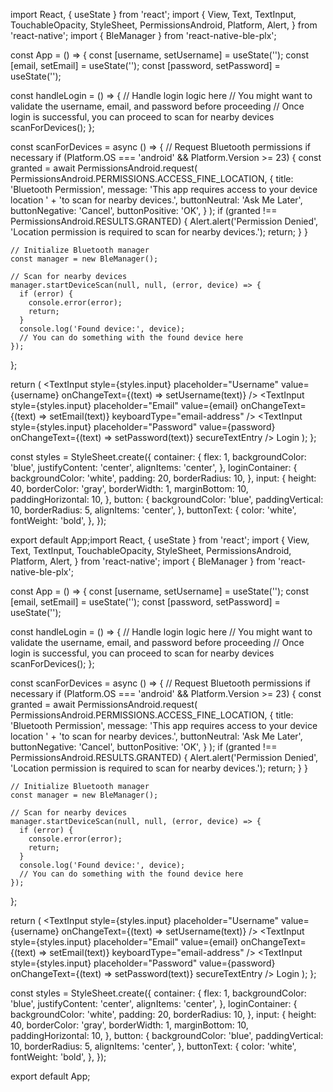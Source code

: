 import React, { useState } from 'react';
import {
  View,
  Text,
  TextInput,
  TouchableOpacity,
  StyleSheet,
  PermissionsAndroid,
  Platform,
  Alert,
} from 'react-native';
import { BleManager } from 'react-native-ble-plx';

const App = () => {
  const [username, setUsername] = useState('');
  const [email, setEmail] = useState('');
  const [password, setPassword] = useState('');

  const handleLogin = () => {
    // Handle login logic here
    // You might want to validate the username, email, and password before proceeding
    // Once login is successful, you can proceed to scan for nearby devices
    scanForDevices();
  };

  const scanForDevices = async () => {
    // Request Bluetooth permissions if necessary
    if (Platform.OS === 'android' && Platform.Version >= 23) {
      const granted = await PermissionsAndroid.request(
        PermissionsAndroid.PERMISSIONS.ACCESS_FINE_LOCATION,
        {
          title: 'Bluetooth Permission',
          message:
            'This app requires access to your device location ' +
            'to scan for nearby devices.',
          buttonNeutral: 'Ask Me Later',
          buttonNegative: 'Cancel',
          buttonPositive: 'OK',
        }
      );
      if (granted !== PermissionsAndroid.RESULTS.GRANTED) {
        Alert.alert('Permission Denied', 'Location permission is required to scan for nearby devices.');
        return;
      }
    }

    // Initialize Bluetooth manager
    const manager = new BleManager();

    // Scan for nearby devices
    manager.startDeviceScan(null, null, (error, device) => {
      if (error) {
        console.error(error);
        return;
      }
      console.log('Found device:', device);
      // You can do something with the found device here
    });
  };

  return (
    <View style={styles.container}>
      <View style={styles.loginContainer}>
        <TextInput
          style={styles.input}
          placeholder="Username"
          value={username}
          onChangeText={(text) => setUsername(text)}
        />
        <TextInput
          style={styles.input}
          placeholder="Email"
          value={email}
          onChangeText={(text) => setEmail(text)}
          keyboardType="email-address"
        />
        <TextInput
          style={styles.input}
          placeholder="Password"
          value={password}
          onChangeText={(text) => setPassword(text)}
          secureTextEntry
        />
        <TouchableOpacity style={styles.button} onPress={handleLogin}>
          <Text style={styles.buttonText}>Login</Text>
        </TouchableOpacity>
      </View>
    </View>
  );
};

const styles = StyleSheet.create({
  container: {
    flex: 1,
    backgroundColor: 'blue',
    justifyContent: 'center',
    alignItems: 'center',
  },
  loginContainer: {
    backgroundColor: 'white',
    padding: 20,
    borderRadius: 10,
  },
  input: {
    height: 40,
    borderColor: 'gray',
    borderWidth: 1,
    marginBottom: 10,
    paddingHorizontal: 10,
  },
  button: {
    backgroundColor: 'blue',
    paddingVertical: 10,
    borderRadius: 5,
    alignItems: 'center',
  },
  buttonText: {
    color: 'white',
    fontWeight: 'bold',
  },
});

export default App;import React, { useState } from 'react';
import {
  View,
  Text,
  TextInput,
  TouchableOpacity,
  StyleSheet,
  PermissionsAndroid,
  Platform,
  Alert,
} from 'react-native';
import { BleManager } from 'react-native-ble-plx';

const App = () => {
  const [username, setUsername] = useState('');
  const [email, setEmail] = useState('');
  const [password, setPassword] = useState('');

  const handleLogin = () => {
    // Handle login logic here
    // You might want to validate the username, email, and password before proceeding
    // Once login is successful, you can proceed to scan for nearby devices
    scanForDevices();
  };

  const scanForDevices = async () => {
    // Request Bluetooth permissions if necessary
    if (Platform.OS === 'android' && Platform.Version >= 23) {
      const granted = await PermissionsAndroid.request(
        PermissionsAndroid.PERMISSIONS.ACCESS_FINE_LOCATION,
        {
          title: 'Bluetooth Permission',
          message:
            'This app requires access to your device location ' +
            'to scan for nearby devices.',
          buttonNeutral: 'Ask Me Later',
          buttonNegative: 'Cancel',
          buttonPositive: 'OK',
        }
      );
      if (granted !== PermissionsAndroid.RESULTS.GRANTED) {
        Alert.alert('Permission Denied', 'Location permission is required to scan for nearby devices.');
        return;
      }
    }

    // Initialize Bluetooth manager
    const manager = new BleManager();

    // Scan for nearby devices
    manager.startDeviceScan(null, null, (error, device) => {
      if (error) {
        console.error(error);
        return;
      }
      console.log('Found device:', device);
      // You can do something with the found device here
    });
  };

  return (
    <View style={styles.container}>
      <View style={styles.loginContainer}>
        <TextInput
          style={styles.input}
          placeholder="Username"
          value={username}
          onChangeText={(text) => setUsername(text)}
        />
        <TextInput
          style={styles.input}
          placeholder="Email"
          value={email}
          onChangeText={(text) => setEmail(text)}
          keyboardType="email-address"
        />
        <TextInput
          style={styles.input}
          placeholder="Password"
          value={password}
          onChangeText={(text) => setPassword(text)}
          secureTextEntry
        />
        <TouchableOpacity style={styles.button} onPress={handleLogin}>
          <Text style={styles.buttonText}>Login</Text>
        </TouchableOpacity>
      </View>
    </View>
  );
};

const styles = StyleSheet.create({
  container: {
    flex: 1,
    backgroundColor: 'blue',
    justifyContent: 'center',
    alignItems: 'center',
  },
  loginContainer: {
    backgroundColor: 'white',
    padding: 20,
    borderRadius: 10,
  },
  input: {
    height: 40,
    borderColor: 'gray',
    borderWidth: 1,
    marginBottom: 10,
    paddingHorizontal: 10,
  },
  button: {
    backgroundColor: 'blue',
    paddingVertical: 10,
    borderRadius: 5,
    alignItems: 'center',
  },
  buttonText: {
    color: 'white',
    fontWeight: 'bold',
  },
});

export default App;
